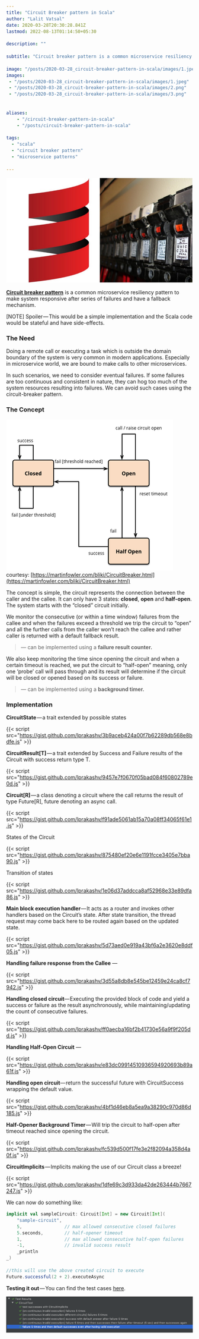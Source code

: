 ```yaml
---
title: "Circuit Breaker pattern in Scala"
author: "Lalit Vatsal"
date: 2020-03-28T20:30:28.841Z
lastmod: 2022-08-13T01:14:50+05:30

description: ""

subtitle: "Circuit breaker pattern is a common microservice resiliency pattern to make system responsive after series of failures and have a fallback…"

image: "/posts/2020-03-28_circuit-breaker-pattern-in-scala/images/1.jpeg"
images:
 - "/posts/2020-03-28_circuit-breaker-pattern-in-scala/images/1.jpeg"
 - "/posts/2020-03-28_circuit-breaker-pattern-in-scala/images/2.png"
 - "/posts/2020-03-28_circuit-breaker-pattern-in-scala/images/3.png"


aliases:
    - "/circuit-breaker-pattern-in-scala"
    - "/posts/circuit-breaker-pattern-in-scala"

tags:
  - "scala"
  - "circuit breaker pattern"
  - "microservice patterns"

---
```


![image](/posts/2020-03-28_circuit-breaker-pattern-in-scala/images/1.jpeg#layoutTextWidth)

[**Circuit breaker pattern**](https://martinfowler.com/bliki/CircuitBreaker.html) is a common microservice resiliency pattern to make system responsive after series of failures and have a fallback mechanism.

[NOTE] Spoiler — This would be a simple implementation and the Scala code would be stateful and have side-effects.

### The Need

Doing a remote call or executing a task which is outside the domain boundary of the system is very common in modern applications. Especially in microservice world, we are bound to make calls to other microservices.

In such scenarios, we need to consider eventual failures. If some failures are too continuous and consistent in nature, they can hog too much of the system resources resulting into failures. We can avoid such cases using the circuit-breaker pattern.

### The Concept

![image](/posts/2020-03-28_circuit-breaker-pattern-in-scala/images/2.png#layoutTextWidth)
courtesy: [https://martinfowler.com/bliki/CircuitBreaker.html](https://martinfowler.com/bliki/CircuitBreaker.html)

The concept is simple, the circuit represents the connection between the caller and the callee. It can only have 3 states: **closed**, **open** and **half-open**. The system starts with the “closed” circuit initially.

We monitor the consecutive (or within a time window) failures from the callee and when the failures exceed a threshold we trip the circuit to “open” and all the further calls from the caller won’t reach the callee and rather caller is returned with a default fallback result.
> — can be implemented using a **failure result counter.**

We also keep monitoring the time since opening the circuit and when a certain timeout is reached, we put the circuit to “half-open” meaning, only one ‘probe’ call will pass through and its result will determine if the circuit will be closed or opened based on its success or failure.
> — can be implemented using a **background timer.**

### Implementation

**CircuitState** — a trait extended by possible states

{{< script src="https://gist.github.com/lprakashv/3b9aceb424a00f7b62289db568e8bdfe.js" >}}

**CircuitResult[T]** — a trait extended by Success and Failure results of the Circuit with success return type T.

{{< script src="https://gist.github.com/lprakashv/9457e7f0670f05bad084f60802789e0d.js" >}}

**Circuit[R]** — a class denoting a circuit where the call returns the result of type Future[R], future denoting an async call.

{{< script src="https://gist.github.com/lprakashv/f91ade5061ab15a70a08ff34065f61e1.js" >}}

States of the Circuit

{{< script src="https://gist.github.com/lprakashv/875480ef20e6e1191fcce3405e7bba90.js" >}}

Transition of states

{{< script src="https://gist.github.com/lprakashv/1e06d37addcca8af52968e33e89dfa86.js" >}}

**Main block execution handler** — It acts as a router and invokes other handlers based on the Circuit’s state. After state transition, the thread request may come back here to be routed again based on the updated state.

{{< script src="https://gist.github.com/lprakashv/5d73aed0e919a43bf6a2e3620e8ddf05.js" >}}

**Handling failure response from the Callee** —

{{< script src="https://gist.github.com/lprakashv/3d55a8db8e545be12459e24ca8cf7942.js" >}}

**Handling closed circuit**— Executing the provided block of code and yield a success or failure as the result asynchronously, while maintaining/updating the count of consecutive failures.

{{< script src="https://gist.github.com/lprakashv/ff0aecba16bf2b41730e56a9f9f205dd.js" >}}

**Handling Half-Open Circuit** —

{{< script src="https://gist.github.com/lprakashv/e83dc09914510936594920693b89a61f.js" >}}

**Handling open circuit**— return the successful future with CircuitSuccess wrapping the default value.

{{< script src="https://gist.github.com/lprakashv/4bf1d46eb8a5ea9a38290c970d86d185.js" >}}

**Half-Opener Background Timer** — Will trip the circuit to half-open after timeout reached since opening the circuit.

{{< script src="https://gist.github.com/lprakashv/fc539d500f17fe3e2f82094a358d4a0f.js" >}}

**CircuitImplicits** — Implicits making the use of our Circuit class a breeze!

{{< script src="https://gist.github.com/lprakashv/1dfe69c3d933da42de263444b7667247.js" >}}

We can now do something like:

```scala
implicit val sampleCircuit: Circuit[Int] = new Circuit[Int](
    "sample-circuit",
    5,                // max allowed consecutive closed failures
    5.seconds,        // half-opener timeout
    1,                // max allowed consecutive half-open failures
    -1,               // invalid success result
    _println
_)

//this will use the above created circuit to execute
Future.successful(2 + 2).executeAsync
```

<!--adsense-inarticle-->

**Testing it out** — You can find the test cases [here](https://github.com/lprakashv/scala-utils/blob/master/src/test/scala/com/lprakashv/resiliency/CircuitTest.scala).

![image](/posts/2020-03-28_circuit-breaker-pattern-in-scala/images/3.png#layoutTextWidth)
